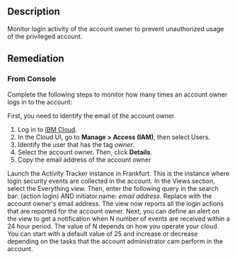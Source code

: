 ## Description

Monitor login activity of the account owner to prevent unauthorized usage of the privileged account.

## Remediation

### From Console

Complete the following steps to monitor how many times an account owner logs in to the account:

First, you need to identify the email of the account owner.

1. Log in to [IBM Cloud](https://cloud.ibm.com).
2. In the Cloud UI, go to **Manage > Access (IAM)**, then select Users.
3. Identify the user that has the tag *owner*.
4. Select the account owner. Then, click **Details**.
5. Copy the email address of the account owner

Launch the Activity Tracker instance in Frankfurt. This is the instance where login security events are collected in the account. In the Views section, select the Everything view. Then, enter the following query in the search bar: (action login) AND initiator.name: *email address*. Replace with the account owner's email address.
The view now reports all the login actions that are reported for the account owner. Next, you can define an alert on the view to get a notification when N number of events are received within a 24 hour period. The value of N depends on how you operate your cloud.
You can start with a default value of 25 and increase or decrease depending on the tasks that the account administrator cam perform in the account.

